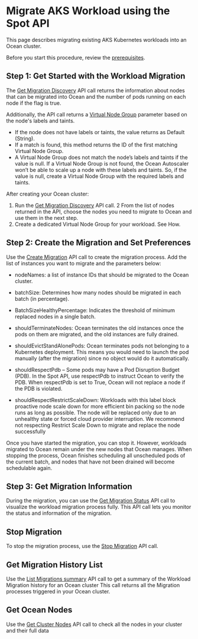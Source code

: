 <meta name=“robots” content=“noindex”>

# Migrate AKS Workload using the Spot API

This page describes migrating existing AKS Kubernetes workloads into an Ocean cluster.

Before you start this procedure, review the [prerequisites](https://docs.spot.io/ocean/tutorials/migrate-workload-aks?id=prerequisites).
##  Step 1: Get Started with the Workload Migration

The [Get Migration Discovery](https://docs.spot.io/api/#tag/Ocean-AKS/operation/oceanAksGetMigration) API call returns the information about nodes that can be migrated into Ocean and the number of pods running on each node if the flag is true.

Additionally, the API call returns a [Virtual Node Group](https://docs.spot.io/api/#tag/Ocean-AKS/operation/oceanAksGetMigration) parameter based on the node's labels and taints.

*  If the node does not have labels or taints, the value returns as Default (String).
*  If a match is found, this method returns the ID of the first matching Virtual Node Group.
*  A Virtual Node Group does not match the node’s labels and taints if the value is null. If a Virtual Node Group is not found, the Ocean Autoscaler won’t be able to scale up a node with these labels and taints. So, if the value is null, create a Virtual Node Group with the required labels and taints.

After creating your Ocean cluster:

1. Run the [Get Migration Discovery](https://docs.spot.io/api/#tag/Ocean-AKS/operation/oceanAksGetMigration) API call.
2  From the list of nodes returned in the API, choose the nodes you need to migrate to Ocean and use them in the next step.
3. Create a dedicated Virtual Node Group for your workload. See How.

##  Step 2: Create the Migration and Set Preferences

Use the [Create Migration](https://docs.spot.io/api/#tag/Ocean-AKS/operation/oceanAksCreateMigration) API call to create the migration process. Add the list of instances you want to migrate and the parameters below:

*  nodeNames: a list of instance IDs that should be migrated to the Ocean cluster.

*  batchSize: Determines how many nodes should be migrated in each batch (in percentage).

*  BatchSizeHealthyPercentage: Indicates the threshold of minimum replaced nodes in a single batch.
*  shouldTerminateNodes: Ocean terminates the old instances once the pods on them are migrated, and the old instances are fully drained.
*  shouldEvictStandAlonePods: Ocean terminates pods not belonging to a Kubernetes deployment. This means you would need to launch the pod manually (after the migration) since no object would do it automatically.
*  shouldRespectPdb – Some pods may have a Pod Disruption Budget (PDB). In the Spot API, use respectPdb to instruct Ocean to verify the PDB. When respectPdb is set to True, Ocean will not replace a node if the PDB is violated.
*  shouldRespectRestrictScaleDown: Workloads with this label block proactive node scale down for more efficient bin packing so the node runs as long as possible. The node will be replaced only due to an unhealthy state or forced cloud provider interruption. We recommend not respecting Restrict Scale Down to migrate and replace the node successfully

Once you have started the migration, you can stop it. However, workloads migrated to Ocean remain under the new nodes that Ocean manages. When stopping the process, Ocean finishes scheduling all unscheduled pods of the current batch, and nodes that have not been drained will become schedulable again.


##  Step 3: Get Migration Information

During the migration, you can use the [Get Migration Status](https://docs.spot.io/api/#tag/Ocean-AKS/operation/oceanAksGetMigration) API call to visualize the workload migration process fully. This API call lets you monitor the status and information of the migration.

## Stop Migration

To stop the migration process, use the [Stop Migration](https://docs.spot.io/api/#tag/Ocean-AKS/operation/oceanAksMigrationStop) API call.

##  Get Migration History List

Use the [List Migrations summary](https://docs.spot.io/api/#tag/Ocean-AKS/operation/oceanAksMigrationsList) API call to get a summary of the Workload Migration history for an Ocean cluster This call returns all the Migration processes triggered in your Ocean cluster.

##  Get Ocean Nodes

Use the [Get Cluster Nodes](https://docs.spot.io/api/#operation/oceanAksGetNodes) API call to check all the nodes in your cluster and their full data

